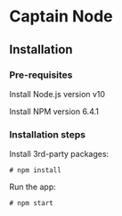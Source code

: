 # Captain Node

## Installation

### Pre-requisites

Install Node.js version v10

Install NPM version 6.4.1

### Installation steps

Install 3rd-party packages:

    # npm install
    
Run the app:

    # npm start